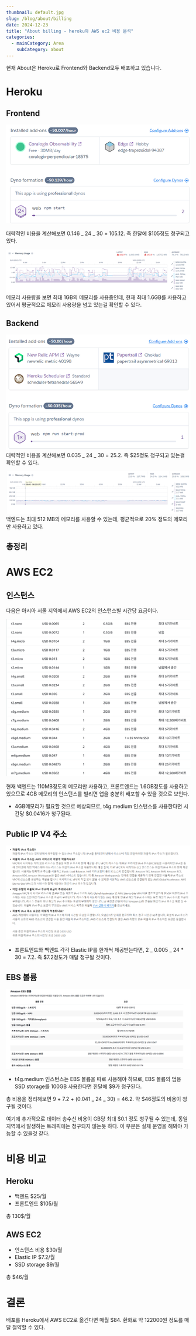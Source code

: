 ```yaml
---
thumbnail: default.jpg
slug: /blog/about/billing
date: 2024-12-23
title: "About billing - heroku와 AWS ec2 비용 분석"
categories:
  - mainCategory: Area
    subCategory: about
---
```


현재 About은 Heroku로 Frontend와 Backend모두 배포하고 있습니다.

# Heroku

## Frontend

![](../../images/20241223132945.png)

대략적인 비용을 계산해보면 0.146 _ 24 _ 30 = 105.12. 즉 한달에 $105정도 청구되고 있다.

![](../../images/20241223133004.png)
메모리 사용량을 보면 최대 1GB의 메모리를 사용중인데, 현재 최대 1.6GB를 사용하고 있어서 평균적으로 메모리 사용량을 넘고 있는걸 확인할 수 있다.

## Backend

![](../../images/20241223133034.png)
대략적인 비용을 계산해보면 0.035 _ 24 _ 30 = 25.2. 즉 $25정도 청구되고 있는걸 확인할 수 있다.

![](../../images/20241223133059.png)
백엔드는 최대 512 MB의 메모리를 사용할 수 있는데, 평균적으로 20% 정도의 메모리만 사용하고 있다.

## 총정리

# AWS EC2

## 인스턴스

다음은 아시아 서울 지역에서 AWS EC2의 인스턴스별 시간당 요금이다.

![](../../images/20241223134501.png)

현재 백엔드는 110MB정도의 메모리만 사용하고, 프론트엔드는 1.6GB정도를 사용하고 있으므로 4GB 메모리의 인스턴스를 빌리면 앱을 충분히 배포할 수 있을 것으로 보인다.

- 4GB메모리가 필요할 것으로 예상되므로, t4g.medium 인스턴스를 사용한다면 시간당 $0.0416가 청구된다.

## Public IP V4 주소

![](../../images/20241223141541.png)

- 프론트엔드와 백엔드 각각 Elastic IP를 한개씩 제공받는다면, 2 _ 0.005 _ 24 \* 30 = 7.2. 즉 $7.2정도가 매달 청구될 것이다.

## EBS 볼륨

![](../../images/20241223134956.png)

- t4g.medium 인스턴스는 EBS 볼륨을 따로 사용해야 하므로, EBS 볼륨의 범용 SSD storage를 100GB 사용한다면 한달에 $9가 청구된다.

총 비용을 정리해보면 9 + 7.2 + (0.041 _ 24 _ 30) = 46.2. 약 $46정도의 비용이 청구될 것이다.

여기에 추가적으로 데이터 송수신 비용이 GB당 최대 $0.1 정도 청구될 수 있는데, 동일 지역에서 발생하는 트래픽에는 청구되지 않는듯 하다. 이 부분은 실제 운영을 해봐야 가늠할 수 있을것 같다.

# 비용 비교

## Heroku

- 백엔드 $25/월
- 프론트엔드 $105/월

총 130$/월

## AWS EC2

- 인스턴스 비용 $30/월
- Elastic IP $7.2/월
- SSD storage $9/월

총 $46/월

# 결론

배포를 Heroku에서 AWS EC2로 옮긴다면 매월 $84. 환화로 약 122000원 정도를 매달 절약할 수 있다.
